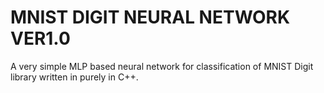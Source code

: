 # MNIST DIGIT NEURAL NETWORK VER1.0
A very simple MLP based neural network for classification of MNIST Digit library written in purely in C++.
